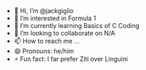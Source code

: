 - 👋 Hi, I’m @jackgiglio
- 👀 I’m interested in Formula 1
- 🌱 I’m currently learning Basics of C Coding
- 💞️ I’m looking to collaborate on N/A
- 📫 How to reach me ...
- 😄 Pronouns: he/him
- ⚡ Fun fact: I far prefer Ziti over Linguini

<!---
jackgiglio/jackgiglio is a ✨ special ✨ repository because its `README.md` (this file) appears on your GitHub profile.
You can click the Preview link to take a look at your changes.
--->
